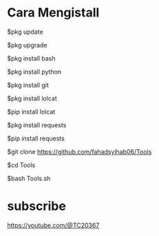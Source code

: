 # Cara Mengistall

$pkg update

$pkg upgrade

$pkg install bash

$pkg install python

$pkg install git

$pkg install lolcat

$pip install lolcat

$pkg install requests

$pip install requests 

$git clone https://github.com/fahadsyihab06/Tools

$cd Tools

$bash Tools.sh

# subscribe
https://youtube.com/@TC20367
